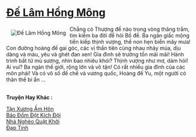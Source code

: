 <a href="https://truyenwiki.net/de-lam-hong-mong.36668/" title="Đế Lâm Hồng Mông"><h1>Đế Lâm Hồng Mông</h1></a><div style="display:table"><img align="right" style="float: left; padding: 10px;" src="https://truyenwiki.net/a/img/str/src/36668.jpg" alt="Đế Lâm Hồng Mông">Chẳng có Thượng đế nào trong vòng thăng trầm, tìm kiếm ba đời để hỏi Bồ đề. Ba ngàn giấc mộng tiền kiếp thịnh vượng, thề non hẹn biển mây mưa! Con đường hoàng đế gai góc, các vị thần tiên cùng nhau nhảy múa, dịu dàng và máu, yêu và ghét đan xen! Gia đình sẽ trường tồn mãi mãi! Hành trình bất tử mù sương, nhìn bao nhiêu khói? Thịnh vượng như mơ, dám hỏi! Ai vui? Ba ngàn thế giới, rộng lớn và vô tận! Có rất nhiều gia đình của các môn phái! Và có vô số đế chế và vương quốc, Hoàng đế Yu, một người có thân thế bí ẩn ...</div><p><br><b>Truyện Hay Khác :</b></p><a href="https://truyenwiki.net/tan-xuong-am-hon.36098/" alt="Tận Xương Ấm Hôn">Tận Xương Ấm Hôn</a><br/><a href="https://github.com/nownovels/topcv/tree/master/truyenhay/35377" alt="Báo Đốm Đột Kích Đội">Báo Đốm Đột Kích Đội</a><br/><a href="https://github.com/nownovels/topcv/tree/master/truyenhay/35638" alt="Nhà Nghèo Quật Khởi">Nhà Nghèo Quật Khởi</a><br/><a href="https://sangtacviet.wordpress.com/2020/10/22/dap-tinh/" alt="Đạp Tinh">Đạp Tinh</a><br/>